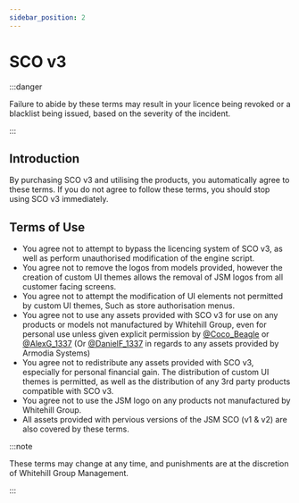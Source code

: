 ```yaml
---
sidebar_position: 2
---
```


# SCO v3

:::danger

Failure to abide by these terms may result in your licence being revoked or a blacklist being issued, based on the severity of the incident.

:::

## Introduction

By purchasing SCO v3 and utilising the products, you automatically agree to these terms. If you do not agree to follow these terms, you should stop using SCO v3 immediately.

## Terms of Use
- You agree not to attempt to bypass the licencing system of SCO v3, as well as perform unauthorised modification of the engine script.
- You agree not to remove the logos from models provided, however the creation of custom UI themes allows the removal of JSM logos from all customer facing screens.
- You agree not to attempt the modification of UI elements not permitted by custom UI themes, Such as store authorisation menus.
- You agree not to use any assets provided with SCO v3 for use on any products or models not manufactured by Whitehill Group, even for personal use unless given explicit permission by [@Coco_Beagle](https://discord.com/users/519596116359249925) or [@AlexG_1337](https://discord.com/users/280442052590698496) (Or [@DanielF_1337](https://discord.com/users/229515266608857088) in regards to any assets provided by Armodia Systems)
- You agree not to redistribute any assets provided with SCO v3, especially for personal financial gain. The distribution of custom UI themes is permitted, as well as the distribution of any 3rd party products compatible with SCO v3.
- You agree not to use the JSM logo on any products not manufactured by Whitehill Group.
- All assets provided with pervious versions of the JSM SCO (v1 & v2) are also covered by these terms.

:::note

These terms may change at any time, and punishments are at the discretion of Whitehill Group Management.

:::
